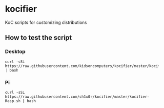 # kocifier              
KoC scripts for customizing distributions

## How to test the script
### Desktop
```
curl -sSL https://raw.githubusercontent.com/kidsoncomputers/kocifier/master/kocify.sh | bash
```
### Pi
```
curl -sSL https://raw.githubusercontent.com/ch1x0r/kocifier/master/kocifier-Rasp.sh | bash
```
